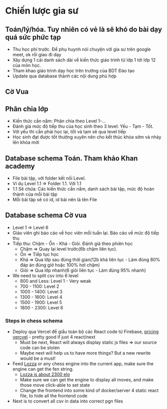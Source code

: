 # Chiến lược gia sư

## Toán/lý/hóa. Tuy nhiên có vẻ là sẽ khó do bài dạy quá sức phức tạp

- Thu học phí trước. Để phụ huynh nói chuyện với gia sư trên google meet, ok rồi giao đi dạy
- Xây dựng 1 cái danh sách dài về kiến thức giáo trình từ lớp 1 tới lớp 12 của môn học.
- Tham khao giáo trình dạy học trên trường của BDT Đào tạo
- Update qua database thành các nội dung phù hợp

## Cờ Vua

## Phân chia lớp

- Kiến thức cần nắm: Phân chia theo Level 1-...
- Đánh giá mức độ tiếp thu của học sinh theo 3 level: Yếu - Tạm - Tốt.
- Với yếu thì cần phải học lại, tốt và tạm sẽ qua level tiếp
- Học sinh đạt được tốt thường xuyên nên cho kết thúc khóa sớm và nhảy lên khóa mới

## Database schema Toán. Tham khảo Khan academy

- File bài tập, với folder kết nối Level.
- Ví dụ Level 1.1 => Folder 1.1. Với 1.1
- 1.1 Sẽ chứa: Các kiến thức cần nắm, danh sách bài tập, mức độ hoàn thành của mỗi bài tập
- Mỗi bài tập sẽ có id, id bài nên là tên File

## Database schema Cờ vua

- Level 1 => Level 6
- Giáo viên ghi báo cáo về học viên mỗi tuần lại. Báo cáo về mức độ tiếp thu
- Tiếp thu: Chậm - Ổn - Khá - Giỏi. Đánh giá theo phiên học
  - Chậm => Quay lại level trước(6b chậm liên tục).
  - Ổn => Tiếp tục học
  - Khá => Qua lớp sau đúng thời gian(12b khá liên tục - Làm đúng 80% đáp án đúng giờ hoặc 100% hơi chậm)
  - Giỏi => Qua lớp nhanh(6 giỏi liên tục - Làm đúng 95% nhanh)
- We need to split csv into 6 level
  - 800 and Less: Level 1 - Very weak
  - 700 - 1100: Level 2
  - 1000 - 1400: Level 3
  - 1300 - 1600: Level 4
  - 1500 - 1900: Level 5
  - 1800 - 2300: Level 6

### Steps in chess schema

- Deploy qua Vercel để giấu toàn bộ các React code từ Firebase, [pricing vercvel](https://vercel.com/pricing) - pretty good if just 4 react/next
  - Must be next, React will always display static js files => our source code can be stolen
  - Maybe next will help us to have more things? But a new rewrite would be a must!
- Feed [Lozza](https://github.com/op12no2/lozza) or any chess engine into the current app, make sure the engine can get the fen string.
  - [Lozza is about 2300 elo](https://chess.stackexchange.com/questions/8472/which-is-the-smallest-chess-engine-with-elo-at-least-2000)
  - Make sure we can get the engine to display all moves, and make those move click-able to set state
  - Change the frontend into some kind of docker/server 4 static react file, to hide all the frontend code
- Next is to convert all csv in data into correct pgn files
